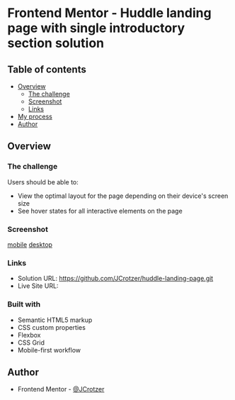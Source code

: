 # Frontend Mentor - Huddle landing page with single introductory section solution


## Table of contents

- [Overview](#overview)
  - [The challenge](#the-challenge)
  - [Screenshot](#screenshot)
  - [Links](#links)
- [My process](#my-process)
- [Author](#author)

## Overview

### The challenge

Users should be able to:

- View the optimal layout for the page depending on their device's screen size
- See hover states for all interactive elements on the page

### Screenshot

[mobile](./screenshots/mobile.png)
[desktop](./screenshots/desktop.png)

### Links

- Solution URL: https://github.com/JCrotzer/huddle-landing-page.git 
- Live Site URL:  

### Built with

- Semantic HTML5 markup
- CSS custom properties
- Flexbox
- CSS Grid
- Mobile-first workflow


## Author


- Frontend Mentor - [@JCrotzer](https://www.frontendmentor.io/profile/yourusername)